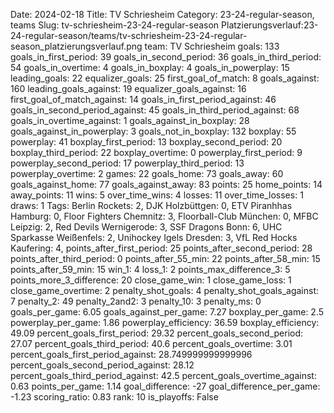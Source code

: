 Date: 2024-02-18
Title: TV Schriesheim
Category: 23-24-regular-season, teams
Slug: tv-schriesheim-23-24-regular-season
Platzierungsverlauf:23-24-regular-season/teams/tv-schriesheim-23-24-regular-season_platzierungsverlauf.png
team: TV Schriesheim
goals: 133
goals_in_first_period: 39
goals_in_second_period: 36
goals_in_third_period: 54
goals_in_overtime: 4
goals_in_boxplay: 4
goals_in_powerplay: 15
leading_goals: 22
equalizer_goals: 25
first_goal_of_match: 8
goals_against: 160
leading_goals_against: 19
equalizer_goals_against: 16
first_goal_of_match_against: 14
goals_in_first_period_against: 46
goals_in_second_period_against: 45
goals_in_third_period_against: 68
goals_in_overtime_against: 1
goals_against_in_boxplay: 28
goals_against_in_powerplay: 3
goals_not_in_boxplay: 132
boxplay: 55
powerplay: 41
boxplay_first_period: 13
boxplay_second_period: 20
boxplay_third_period: 22
boxplay_overtime: 0
powerplay_first_period: 9
powerplay_second_period: 17
powerplay_third_period: 13
powerplay_overtime: 2
games: 22
goals_home: 73
goals_away: 60
goals_against_home: 77
goals_against_away: 83
points: 25
home_points: 14
away_points: 11
wins: 5
over_time_wins: 4
losses: 11
over_time_losses: 1
draws: 1
Tags:  Berlin Rockets: 2,  DJK Holzbüttgen: 0,  ETV Piranhhas Hamburg: 0,  Floor Fighters Chemnitz: 3,  Floorball-Club München: 0,  MFBC Leipzig: 2,  Red Devils Wernigerode: 3,  SSF Dragons Bonn: 6,  UHC Sparkasse Weißenfels: 2,  Unihockey Igels Dresden: 3,  VfL Red Hocks Kaufering: 4,
points_after_first_period: 25
points_after_second_period: 28
points_after_third_period: 0
points_after_55_min: 22
points_after_58_min: 15
points_after_59_min: 15
win_1: 4
loss_1: 2
points_max_difference_3: 5
points_more_3_difference: 20
close_game_win: 1
close_game_loss: 1
close_game_overtime: 2
penalty_shot_goals: 4
penalty_shot_goals_against: 7
penalty_2: 49
penalty_2and2: 3
penalty_10: 3
penalty_ms: 0
goals_per_game: 6.05
goals_against_per_game: 7.27
boxplay_per_game: 2.5
powerplay_per_game: 1.86
powerplay_efficiency: 36.59
boxplay_efficiency: 49.09
percent_goals_first_period: 29.32
percent_goals_second_period: 27.07
percent_goals_third_period: 40.6
percent_goals_overtime: 3.01
percent_goals_first_period_against: 28.749999999999996
percent_goals_second_period_against: 28.12
percent_goals_third_period_against: 42.5
percent_goals_overtime_against: 0.63
points_per_game: 1.14
goal_difference: -27
goal_difference_per_game: -1.23
scoring_ratio: 0.83
rank: 10
is_playoffs: False
